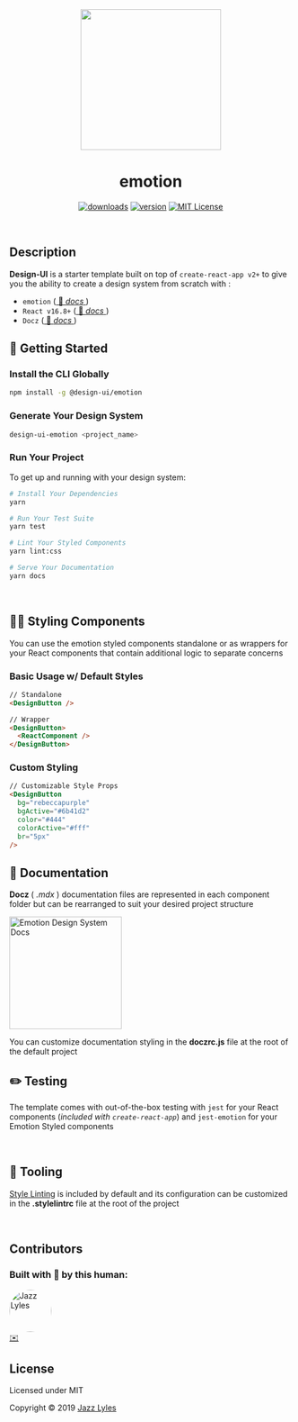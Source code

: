 <div style="text-align:center;">
  <img src="https://i.ibb.co/gg7mgqC/design-ui-logo.png" style="margin:auto;height:250px;"/>
  <br>
  <h1>emotion</h1>

[![downloads](https://img.shields.io/npm/dw/@design-ui/emotion.svg)](http://npm.im/@design-ui/emotion)
[![version](https://img.shields.io/npm/v/@design-ui/emotion.svg?style=flat-square)](http://npm.im/@design-ui/emotion)
[![MIT License](https://img.shields.io/npm/l/@design-ui/emotion.svg?style=flat-square)](http://opensource.org/licenses/MIT)

</div>

<br>

## **Description**

**Design-UI** is a starter template built on top of `create-react-app v2+` to give you the ability to create a design system from scratch with :

- `emotion` ([ 📖 _docs_ ](https://emotion.sh/))
- `React v16.8+` ([ 📖 _docs_ ](https://reactjs.org/))
- `Docz` ([ 📖 _docs_ ](https://www.docz.site))

## 🚀 **Getting Started**

### Install the CLI Globally

```bash
npm install -g @design-ui/emotion
```

### Generate Your Design System

```bash
design-ui-emotion <project_name>
```

### Run Your Project

To get up and running with your design system:

```bash
# Install Your Dependencies
yarn

# Run Your Test Suite
yarn test

# Lint Your Styled Components
yarn lint:css

# Serve Your Documentation
yarn docs
```

<br />

## 💁🏾 **Styling Components**

You can use the emotion styled components standalone or as wrappers for your React components that contain additional logic to separate concerns

### Basic Usage w/ Default Styles

```html
// Standalone
<DesignButton />

// Wrapper
<DesignButton>
  <ReactComponent />
</DesignButton>
```

### Custom Styling

```html
// Customizable Style Props
<DesignButton
  bg="rebeccapurple"
  bgActive="#6b41d2"
  color="#444"
  colorActive="#fff"
  br="5px"
/>
```

## 📃 **Documentation**

**Docz** ( _.mdx_ ) documentation files are represented in each component folder but can be rearranged to suit your desired project structure

<img src="https://i.ibb.co/QMdz5G8/Screen-Shot-2019-02-24-at-11-01-03-PM.png" alt="Emotion Design System Docs" height="200px;">

You can customize documentation styling in the **doczrc.js** file at the root of the default project

## ✏️ **Testing**

The template comes with out-of-the-box testing with `jest` for your React components (_included with `create-react-app`_) and `jest-emotion` for your Emotion Styled components

<br />

## 🔧 **Tooling**

[Style Linting](https://www.npmjs.com/package/stylelint) is included by default and its configuration can be customized in the **.stylelintrc** file at the root of the project

<br />

## **Contributors**

### Built with 💖 by this human:

[<img src="https://avatars3.githubusercontent.com/u/10368585?s=460&v=4" alt="Jazz Lyles" width="75px;" style="border-radius:50%;" />](https:/jazz-lyles.com/)<br />
[✉️](mailto:ripley36706@gmail.com)

## **License**

Licensed under MIT

Copyright &copy; 2019 [Jazz Lyles](https://jazz-lyles.com)

